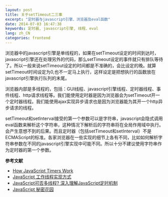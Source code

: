```yaml
---
layout: post
title: 关于setTimeout二三事
excerpt: "定时器与javascript引擎、浏览器及eval函数"
date: 2014-07-03 16:47:38
keywords: 定时器, javascript引擎, 线程、eval
lang: zh_CN
categories: frontend
---
```


浏览器中的javascript引擎是单线程的，如果在setTimeout设定的时间到达时，javascript引擎还在处理另外的代码，那么setTimeout设定的事件就只有排队等待了。所以一般来说setTimeout设定的时间都是不准确的，会比设定的晚。就算setTimeout时间设定为0,也不一定马上执行，这样设定是把想执行的函数放在javascript引擎执行队列的末尾。

浏览器内部是多线程的，包括：GUI线程、javascript引擎线程、定时器线程、事件线程、http请求线程等。我们能使用定时器是因为浏览器会为setTimeout开一个定时器线程。我们能使用ajax实现异步请求也是因为浏览器能为其开一个http异步请求的线程。

setTimeout和setInterval接受的第一个参数可以是字符串，javascript会隐式调用eval函数来解析这个字符串，这种情况下解析后的字符串将在全局作用域中执行。会产生意想不到的后果。而且定时器（包括setTimeout和setInterval）不是ECMAScript的标准。各家浏览器在一些实现的细节上各有不同，比如如何解析字符串参数在不同的javascript引擎实现中可能不同。所以十分不建议使用字符串作为定时器的第一个参数。


**参考文献**


- [How JavaScript Timers Work](http://ejohn.org/blog/how-javascript-timers-work/)
- [JavaScript 工作线程实现方式](http://www.ibm.com/developerworks/cn/web/1105_chengfu_jsworker/index.html)
- [JavaScript可否多线程? 深入理解JavaScript定时机制](http://www.phpv.net/html/1700.html)
- [JavaScript 秘密花园](http://bonsaiden.github.io/JavaScript-Garden/zh/#intro)